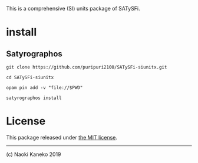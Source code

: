 This is a comprehensive (SI) units package of SATySFi.


# install

## Satyrographos

```
git clone https://github.com/puripuri2100/SATySFi-siunitx.git

cd SATySFi-siunitx

opam pin add -v "file://$PWD"

satyrographos install
```


# License

This package released under [the MIT license](https://github.com/puripuri2100/SATySFi-siunitx/blob/master/LICENSE).

---

(c) Naoki Kaneko 2019
